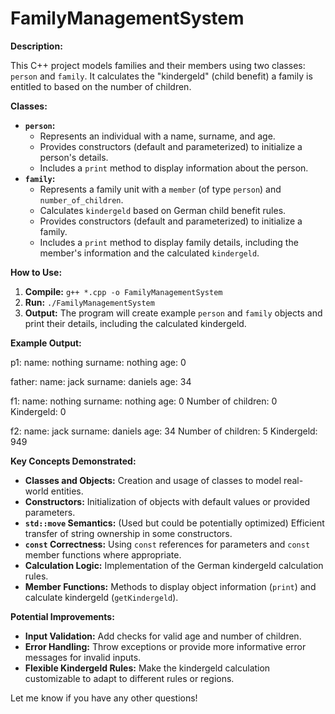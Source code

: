 # FamilyManagementSystem

**Description:**

This C++ project models families and their members using two classes: `person` and `family`. It calculates the "kindergeld" (child benefit) a family is entitled to based on the number of children.

**Classes:**

*   **`person`:**
    *   Represents an individual with a name, surname, and age.
    *   Provides constructors (default and parameterized) to initialize a person's details.
    *   Includes a `print` method to display information about the person.
*   **`family`:**
    *   Represents a family unit with a `member` (of type `person`) and `number_of_children`.
    *   Calculates `kindergeld` based on German child benefit rules.
    *   Provides constructors (default and parameterized) to initialize a family.
    *   Includes a `print` method to display family details, including the member's information and the calculated `kindergeld`.

**How to Use:**

1.  **Compile:** `g++ *.cpp -o FamilyManagementSystem`
2.  **Run:** `./FamilyManagementSystem`
3.  **Output:** The program will create example `person` and `family` objects and print their details, including the calculated kindergeld.

**Example Output:**

p1:
name:            nothing
surname:          nothing
age:             0

 father:
name:            jack
surname:          daniels
age:             34

 f1:
name:            nothing
surname:          nothing
age:             0
Number of children: 0
Kindergeld:        0

 f2:
name:            jack
surname:          daniels
age:             34
Number of children: 5
Kindergeld:        949

**Key Concepts Demonstrated:**

*   **Classes and Objects:** Creation and usage of classes to model real-world entities.
*   **Constructors:** Initialization of objects with default values or provided parameters.
*   **`std::move` Semantics:**  (Used but could be potentially optimized) Efficient transfer of string ownership in some constructors.
*   **`const` Correctness:**  Using `const` references for parameters and `const` member functions where appropriate.
*   **Calculation Logic:** Implementation of the German kindergeld calculation rules.
*   **Member Functions:**  Methods to display object information (`print`) and calculate kindergeld (`getKindergeld`).

**Potential Improvements:**

*   **Input Validation:** Add checks for valid age and number of children.
*   **Error Handling:** Throw exceptions or provide more informative error messages for invalid inputs.
*   **Flexible Kindergeld Rules:** Make the kindergeld calculation customizable to adapt to different rules or regions.

Let me know if you have any other questions!
